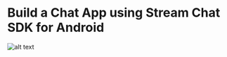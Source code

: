 # Build a Chat App using Stream Chat SDK for Android

![alt text](https://i.postimg.cc/C5mXnG7v/Stream-Chat.png)
